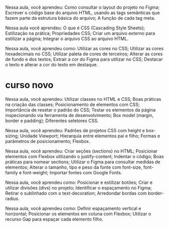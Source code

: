 Nessa aula, você aprendeu:
Como consultar o layout do projeto no Figma;
Escrever o código base do arquivo HTML, usando as tags semânticas que fazem parte da estrutura básica do arquivo;
A função de cada tag meta.

Nessa aula você aprendeu:
O que é CSS (Cascading Style Sheets);
Estilização na prática;
Propriedades CSS;
Criar um arquivo externo para estilizar a página;
Integrar o arquivo CSS ao arquivo HTML.

Nessa aula, você aprendeu como:
Utilizar as cores no CSS;
Utilizar as cores hexadecimais no CSS;
Utilizar paleta de cores de terceiros;
Alterar as cores de fundo e dos textos;
Extrair a cor do Figma para utilizar no CSS;
Destacar o texto e alterar a cor do texto em destaque.

# curso novo

Nessa aula, você aprendeu:
Utilizar classes no HTML e CSS;
Boas práticas na criação das classes;
Posicionamento de elementos com CSS;
Importância de resetar o padrão do CSS;
Testar os elementos da página inspecionando via ferramenta de desenvolvimento;
Box model (margin, border e padding);
Diferentes seletores CSS.

Nessa aula, você aprendeu:
Padrões de projetos CSS com height e box-sizing;
Unidade Viewport;
Hierarquia entre elementos pai e filho;
Formas e parâmetros de posicionamento;
Flexbox.

Nessa aula, você aprendeu:
Criar seções (sections) no HTML;
Posicionar elementos com Flexbox utilizando o justify-content;
Indentar o código;
Boas práticas para nomear sections;
Utilizar o Figma para consultar medidas de elementos;
Alterar o tamanho, tipo e peso da fonte com font-size, font-family e font-weight;
Importar fontes com Google Fonts.

Nessa aula, você aprendeu como:
Posicionar e estilizar botões;
Criar e utilizar divisões (divs) no projeto;
Identificar o espaçamento no Figma;
Retirar o sublinhado com o text-decoration;
Arredondar bordas com border-radius.

Nessa aula, você aprendeu como:
Definir espaçamento vertical e horizontal;
Posicionar os elementos em coluna com Flexbox;
Utilizar o recurso Gap para espaçar cada elemento filho.